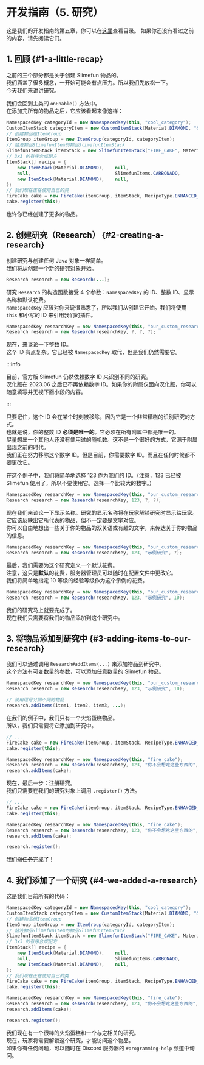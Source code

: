 # 开发指南（5. 研究）

这是我们的开发指南的第五章，你可以在[这里](/Developer-Guide)查看目录。
如果你还没有看过之前的内容，请先阅读它们。

## 1. 回顾 {#1-a-little-recap}

之前的三个部分都是关于创建 Slimefun 物品的。  
我们涵盖了很多概念，一开始可能会有点压力。所以我们先放松一下。  
今天我们来讲讲研究。

我们会回到主类的 `onEnable()` 方法中。  
在添加完所有的物品之后，它应该看起来像这样：

```java
NamespacedKey categoryId = new NamespacedKey(this, "cool_category");
CustomItemStack categoryItem = new CustomItemStack(Material.DIAMOND, "&4非常炫酷的分类");
// 创建物品组ItemGroup
ItemGroup itemGroup = new ItemGroup(categoryId, categoryItem);
// 粘液物品SlimefunItem的物品SlimefunItemStack
SlimefunItemStack itemStack = new SlimefunItemStack("FIRE_CAKE", Material.CAKE, "&4火焰蛋糕", "", LoreBuilder.radioactive(Radioactivity.HIGH), LoreBuilder.HAZMAT_SUIT_REQUIRED);
// 3x3 的有序合成配方
ItemStack[] recipe = {
    new ItemStack(Material.DIAMOND),    null,                               new ItemStack(Material.DIAMOND),
    null,                               SlimefunItems.CARBONADO,            null,
    new ItemStack(Material.DIAMOND),    null,                               new ItemStack(Material.DIAMOND)
};
// 我们现在正在使用自己的类
FireCake cake = new FireCake(itemGroup, itemStack, RecipeType.ENHANCED_CRAFTING_TABLE, recipe);
cake.register(this);
```

也许你已经创建了更多的物品。

## 2. 创建研究（Research） {#2-creating-a-research}

创建研究与创建任何 Java 对象一样简单。  
我们将从创建一个新的研究对象开始。

```java
Research research = new Research(...);
```

研究 `Research` 的构造函数接受 4 个参数：`NamespacedKey` 的 ID、整数 ID、显示名称和默认花费。  
`NamespacedKey` 应该对你来说很熟悉了，所以我们从创建它开始。我们将使用 `this` 和小写的 ID 来引用我们的插件。

```java
NamespacedKey researchKey = new NamespacedKey(this, "our_custom_research");
Research research = new Research(researchKey, ?, ?, ?);
```

现在，来谈论一下整数 ID。  
这个 ID 有点复杂。它已经被 `NamespacedKey` 取代，但是我们仍然需要它。

:::info

目前，官方版 Slimefun 仍然依赖数字 ID 来识别不同的研究。  
汉化版在 2023.06 之后已不再依赖数字 ID。如果你的附属仅面向汉化版，你可以随意填写并无视下面小段的内容。

:::

只要记住，这个 ID 会在某个时刻被移除，因为它是一个非常糟糕的识别研究的方式。  
也就是说，你的整数 ID **必须是唯一的**。它必须在所有附属中都是唯一的。  
尽量想出一个其他人还没有使用过的随机数。这不是一个很好的方式，它源于附属出现之前的时代。  
我们正在努力移除这个数字 ID。但是目前，你需要数字 ID。而且在任何时候都不要更改它。

在这个例子中，我们将简单地选择 123 作为我们的 ID。（注意，123 已经被 Slimefun 使用了，所以不要使用它。选择一个比较大的数字。）

```java
NamespacedKey researchKey = new NamespacedKey(this, "our_custom_research");
Research research = new Research(researchKey, 123, ?, ?);
```

现在我们来谈论一下显示名称。研究的显示名称将在玩家解锁研究时显示给玩家。  
它应该反映出它所代表的物品，但不一定要是文字对应。  
你可以自由地想出一些关于你的物品的双关语或有趣的文字，来传达关于你的物品的信息。

```java
NamespacedKey researchKey = new NamespacedKey(this, "our_custom_research");
Research research = new Research(researchKey, 123, "示例研究", ?);
```

最后，我们需要为这个研究定义一个默认花费。  
注意，这只是**默认**的花费，服务器管理员可以随时在配置文件中更改它。  
我们将简单地指定 10 等级的经验等级作为这个示例的花费。

```java
NamespacedKey researchKey = new NamespacedKey(this, "our_custom_research");
Research research = new Research(researchKey, 123, "示例研究", 10);
```

我们的研究马上就要完成了。  
现在我们只需要将我们的物品添加到这个研究中。

## 3. 将物品添加到研究中 {#3-adding-items-to-our-research}

我们可以通过调用 `Research#addItems(...)` 来添加物品到研究中。  
这个方法有可变数量的参数，可以添加任意数量的 Slimefun 物品。

```java
NamespacedKey researchKey = new NamespacedKey(this, "our_custom_research");
Research research = new Research(researchKey, 123, "示例研究", 10);

// 使用逗号分隔不同的物品
research.addItems(item1, item2, item3, ...);
```

在我们的例子中，我们只有一个火焰蛋糕物品。  
所以，我们只需要将它添加到研究中。

```java
// ...
FireCake cake = new FireCake(itemGroup, itemStack, RecipeType.ENHANCED_CRAFTING_TABLE, recipe);
cake.register(this);

NamespacedKey researchKey = new NamespacedKey(this, "fire_cake");
Research research = new Research(researchKey, 123, "你不会想吃这些东西的", 10);
research.addItems(cake);
```

现在，最后一步：注册研究。  
我们只需要在我们的研究对象上调用 `.register()` 方法。

```java
// ...
FireCake cake = new FireCake(itemGroup, itemStack, RecipeType.ENHANCED_CRAFTING_TABLE, recipe);
cake.register(this);

NamespacedKey researchKey = new NamespacedKey(this, "fire_cake");
Research research = new Research(researchKey, 123, "你不会想吃这些东西的", 10);
research.addItems(cake);

research.register();
```

我们~~滴任务~~完成了！

## 4. 我们添加了一个研究 {#4-we-added-a-research}

这是我们目前所有的代码：

```java
NamespacedKey categoryId = new NamespacedKey(this, "cool_category");
CustomItemStack categoryItem = new CustomItemStack(Material.DIAMOND, "&4非常炫酷的分类");
// 创建物品组ItemGroup
ItemGroup itemGroup = new ItemGroup(categoryId, categoryItem);
// 粘液物品SlimefunItem的物品SlimefunItemStack
SlimefunItemStack itemStack = new SlimefunItemStack("FIRE_CAKE", Material.CAKE, "&4火焰蛋糕", "", LoreBuilder.radioactive(Radioactivity.HIGH), LoreBuilder.HAZMAT_SUIT_REQUIRED);
// 3x3 的有序合成配方
ItemStack[] recipe = {
    new ItemStack(Material.DIAMOND),    null,                               new ItemStack(Material.DIAMOND),
    null,                               SlimefunItems.CARBONADO,            null,
    new ItemStack(Material.DIAMOND),    null,                               new ItemStack(Material.DIAMOND)
};
// 我们现在正在使用自己的类
FireCake cake = new FireCake(itemGroup, itemStack, RecipeType.ENHANCED_CRAFTING_TABLE, recipe);
cake.register(this);

NamespacedKey researchKey = new NamespacedKey(this, "fire_cake");
Research research = new Research(researchKey, 123, "你不会想吃这些东西的", 10);
research.addItems(cake);

research.register();
```

我们现在有一个很棒的火焰蛋糕和一个与之相关的研究。  
现在，玩家将需要解锁这个研究，才能访问这个物品。  
如果你有任何问题，可以随时在 Discord 服务器的 `#programming-help` 频道中询问。
